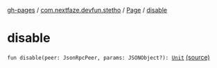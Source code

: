 [gh-pages](../../index.md) / [com.nextfaze.devfun.stetho](../index.md) / [Page](index.md) / [disable](.)

# disable

`fun disable(peer: JsonRpcPeer, params: JSONObject?): `[`Unit`](https://kotlinlang.org/api/latest/jvm/stdlib/kotlin/-unit/index.html) [(source)](https://github.com/NextFaze/dev-fun/tree/master/devfun-stetho/src/main/java/com/nextfaze/devfun/stetho/Stetho.kt#L94)